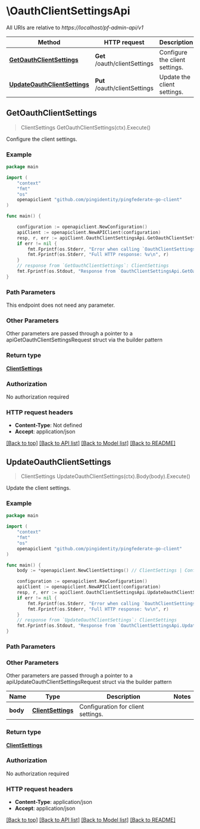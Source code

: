 # \OauthClientSettingsApi

All URIs are relative to *https://localhost/pf-admin-api/v1*

Method | HTTP request | Description
------------- | ------------- | -------------
[**GetOauthClientSettings**](OauthClientSettingsApi.md#GetOauthClientSettings) | **Get** /oauth/clientSettings | Configure the client settings.
[**UpdateOauthClientSettings**](OauthClientSettingsApi.md#UpdateOauthClientSettings) | **Put** /oauth/clientSettings | Update the client settings.



## GetOauthClientSettings

> ClientSettings GetOauthClientSettings(ctx).Execute()

Configure the client settings.

### Example

```go
package main

import (
    "context"
    "fmt"
    "os"
    openapiclient "github.com/pingidentity/pingfederate-go-client"
)

func main() {

    configuration := openapiclient.NewConfiguration()
    apiClient := openapiclient.NewAPIClient(configuration)
    resp, r, err := apiClient.OauthClientSettingsApi.GetOauthClientSettings(context.Background()).Execute()
    if err != nil {
        fmt.Fprintf(os.Stderr, "Error when calling `OauthClientSettingsApi.GetOauthClientSettings``: %v\n", err)
        fmt.Fprintf(os.Stderr, "Full HTTP response: %v\n", r)
    }
    // response from `GetOauthClientSettings`: ClientSettings
    fmt.Fprintf(os.Stdout, "Response from `OauthClientSettingsApi.GetOauthClientSettings`: %v\n", resp)
}
```

### Path Parameters

This endpoint does not need any parameter.

### Other Parameters

Other parameters are passed through a pointer to a apiGetOauthClientSettingsRequest struct via the builder pattern


### Return type

[**ClientSettings**](ClientSettings.md)

### Authorization

No authorization required

### HTTP request headers

- **Content-Type**: Not defined
- **Accept**: application/json

[[Back to top]](#) [[Back to API list]](../README.md#documentation-for-api-endpoints)
[[Back to Model list]](../README.md#documentation-for-models)
[[Back to README]](../README.md)


## UpdateOauthClientSettings

> ClientSettings UpdateOauthClientSettings(ctx).Body(body).Execute()

Update the client settings.

### Example

```go
package main

import (
    "context"
    "fmt"
    "os"
    openapiclient "github.com/pingidentity/pingfederate-go-client"
)

func main() {
    body := *openapiclient.NewClientSettings() // ClientSettings | Configuration for client settings.

    configuration := openapiclient.NewConfiguration()
    apiClient := openapiclient.NewAPIClient(configuration)
    resp, r, err := apiClient.OauthClientSettingsApi.UpdateOauthClientSettings(context.Background()).Body(body).Execute()
    if err != nil {
        fmt.Fprintf(os.Stderr, "Error when calling `OauthClientSettingsApi.UpdateOauthClientSettings``: %v\n", err)
        fmt.Fprintf(os.Stderr, "Full HTTP response: %v\n", r)
    }
    // response from `UpdateOauthClientSettings`: ClientSettings
    fmt.Fprintf(os.Stdout, "Response from `OauthClientSettingsApi.UpdateOauthClientSettings`: %v\n", resp)
}
```

### Path Parameters



### Other Parameters

Other parameters are passed through a pointer to a apiUpdateOauthClientSettingsRequest struct via the builder pattern


Name | Type | Description  | Notes
------------- | ------------- | ------------- | -------------
 **body** | [**ClientSettings**](ClientSettings.md) | Configuration for client settings. | 

### Return type

[**ClientSettings**](ClientSettings.md)

### Authorization

No authorization required

### HTTP request headers

- **Content-Type**: application/json
- **Accept**: application/json

[[Back to top]](#) [[Back to API list]](../README.md#documentation-for-api-endpoints)
[[Back to Model list]](../README.md#documentation-for-models)
[[Back to README]](../README.md)

